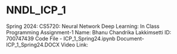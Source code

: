 # NNDL_ICP_1
Spring 2024: CS5720: Neural Network Deep Learning: In Class Programming Assignment-1
Name: Bhanu Chandrika Lakkimsetti  ID: 700747439 Code File - ICP_1_Spring24.ipynb Document- ICP_1_Spring24.DOCX Video Link:
